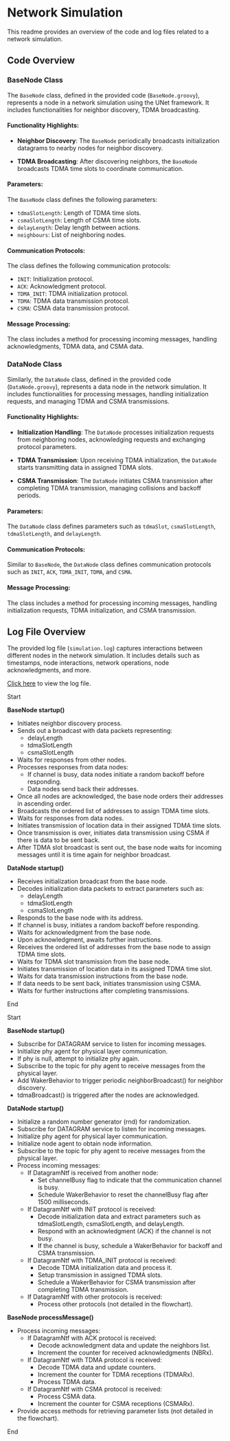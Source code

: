 # Network Simulation

This readme provides an overview of the code and log files related to a network simulation.

## Code Overview

### BaseNode Class

The `BaseNode` class, defined in the provided code (`BaseNode.groovy`), represents a node in a network simulation using the UNet framework. It includes functionalities for neighbor discovery, TDMA broadcasting.

#### Functionality Highlights:

- **Neighbor Discovery**: The `BaseNode` periodically broadcasts initialization datagrams to nearby nodes for neighbor discovery.

- **TDMA Broadcasting**: After discovering neighbors, the `BaseNode` broadcasts TDMA time slots to coordinate communication.

#### Parameters:

The `BaseNode` class defines the following parameters:

- `tdmaSlotLength`: Length of TDMA time slots.
- `csmaSlotLength`: Length of CSMA time slots.
- `delayLength`: Delay length between actions.
- `neighbours`: List of neighboring nodes.

#### Communication Protocols:

The class defines the following communication protocols:

- `INIT`: Initialization protocol.
- `ACK`: Acknowledgment protocol.
- `TDMA_INIT`: TDMA initialization protocol.
- `TDMA`: TDMA data transmission protocol.
- `CSMA`: CSMA data transmission protocol.

#### Message Processing:

The class includes a method for processing incoming messages, handling acknowledgments, TDMA data, and CSMA data.

### DataNode Class

Similarly, the `DataNode` class, defined in the provided code (`DataNode.groovy`), represents a data node in the network simulation. It includes functionalities for processing messages, handling initialization requests, and managing TDMA and CSMA transmissions.

#### Functionality Highlights:

- **Initialization Handling**: The `DataNode` processes initialization requests from neighboring nodes, acknowledging requests and exchanging protocol parameters.

- **TDMA Transmission**: Upon receiving TDMA initialization, the `DataNode` starts transmitting data in assigned TDMA slots.

- **CSMA Transmission**: The `DataNode` initiates CSMA transmission after completing TDMA transmission, managing collisions and backoff periods.

#### Parameters:

The `DataNode` class defines parameters such as `tdmaSlot`, `csmaSlotLength`, `tdmaSlotLength`, and `delayLength`.

#### Communication Protocols:

Similar to `BaseNode`, the `DataNode` class defines communication protocols such as `INIT`, `ACK`, `TDMA_INIT`, `TDMA`, and `CSMA`.

#### Message Processing:

The class includes a method for processing incoming messages, handling initialization requests, TDMA initialization, and CSMA transmission.

## Log File Overview

The provided log file (`simulation.log`) captures interactions between different nodes in the network simulation. It includes details such as timestamps, node interactions, network operations, node acknowledgments, and more.

[Click here](https://github.com/BhavyaMehta2/UNET/blob/main/one_cycle.log) to view the log file.

Start

**BaseNode startup()**
- Initiates neighbor discovery process.
- Sends out a broadcast with data packets representing:
  - delayLength
  - tdmaSlotLength
  - csmaSlotLength
- Waits for responses from other nodes.
- Processes responses from data nodes:
  - If channel is busy, data nodes initiate a random backoff before responding.
  - Data nodes send back their addresses.
- Once all nodes are acknowledged, the base node orders their addresses in ascending order.
- Broadcasts the ordered list of addresses to assign TDMA time slots.
- Waits for responses from data nodes.
- Initiates transmission of location data in their assigned TDMA time slots.
- Once transmission is over, initiates data transmission using CSMA if there is data to be sent back.
- After TDMA slot broadcast is sent out, the base node waits for incoming messages until it is time again for neighbor broadcast.

**DataNode startup()**
- Receives initialization broadcast from the base node.
- Decodes initialization data packets to extract parameters such as:
  - delayLength
  - tdmaSlotLength
  - csmaSlotLength
- Responds to the base node with its address.
- If channel is busy, initiates a random backoff before responding.
- Waits for acknowledgment from the base node.
- Upon acknowledgment, awaits further instructions.
- Receives the ordered list of addresses from the base node to assign TDMA time slots.
- Waits for TDMA slot transmission from the base node.
- Initiates transmission of location data in its assigned TDMA time slot.
- Waits for data transmission instructions from the base node.
- If data needs to be sent back, initiates transmission using CSMA.
- Waits for further instructions after completing transmissions.

End

Start

**BaseNode startup()**
- Subscribe for DATAGRAM service to listen for incoming messages.
- Initialize phy agent for physical layer communication.
- If phy is null, attempt to initialize phy again.
- Subscribe to the topic for phy agent to receive messages from the physical layer.
- Add WakerBehavior to trigger periodic neighborBroadcast() for neighbor discovery.
- tdmaBroadcast() is triggered after the nodes are acknowledged.

**DataNode startup()**
- Initialize a random number generator (rnd) for randomization.
- Subscribe for DATAGRAM service to listen for incoming messages.
- Initialize phy agent for physical layer communication.
- Initialize node agent to obtain node information.
- Subscribe to the topic for phy agent to receive messages from the physical layer.
- Process incoming messages:
  - If DatagramNtf is received from another node:
    - Set channelBusy flag to indicate that the communication channel is busy.
    - Schedule WakerBehavior to reset the channelBusy flag after 1500 milliseconds.
  - If DatagramNtf with INIT protocol is received:
    - Decode initialization data and extract parameters such as tdmaSlotLength, csmaSlotLength, and delayLength.
    - Respond with an acknowledgment (ACK) if the channel is not busy.
    - If the channel is busy, schedule a WakerBehavior for backoff and CSMA transmission.
  - If DatagramNtf with TDMA_INIT protocol is received:
    - Decode TDMA initialization data and process it.
    - Setup transmission in assigned TDMA slots.
    - Schedule a WakerBehavior for CSMA transmission after completing TDMA transmission.
  - If DatagramNtf with other protocols is received:
    - Process other protocols (not detailed in the flowchart).

**BaseNode processMessage()**
- Process incoming messages:
  - If DatagramNtf with ACK protocol is received:
    - Decode acknowledgment data and update the neighbors list.
    - Increment the counter for received acknowledgments (NBRx).
  - If DatagramNtf with TDMA protocol is received:
    - Decode TDMA data and update counters.
    - Increment the counter for TDMA receptions (TDMARx).
    - Process TDMA data.
  - If DatagramNtf with CSMA protocol is received:
    - Process CSMA data.
    - Increment the counter for CSMA receptions (CSMARx).
- Provide access methods for retrieving parameter lists (not detailed in the flowchart).

End
